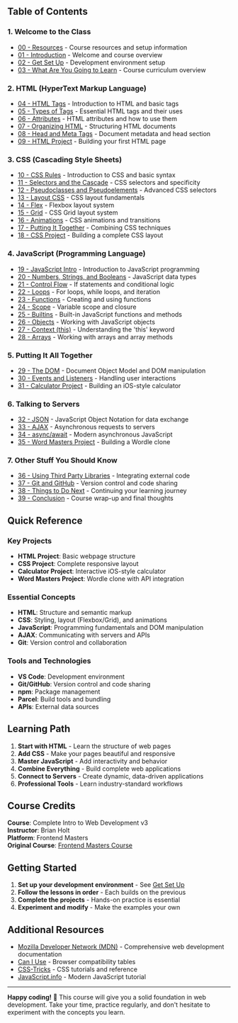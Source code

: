 ## Table of Contents

### 1. Welcome to the Class

- [00 - Resources](./00_Resources.md) - Course resources and setup information
- [01 - Introduction](./01_Introduction.md) - Welcome and course overview
- [02 - Get Set Up](./02_Get_Set_Up.md) - Development environment setup
- [03 - What Are You Going to Learn](./03_What_Are_You_Going_to_Learn.md) - Course curriculum overview

### 2. HTML (HyperText Markup Language)

- [04 - HTML Tags](./01_HTML_Tags.md) - Introduction to HTML and basic tags
- [05 - Types of Tags](./01%20-%20HTML/02_HTML_Types_of_Tags.md) - Essential HTML tags and their uses
- [06 - Attributes](./03_Attributes.md) - HTML attributes and how to use them
- [07 - Organizing HTML](./04_Organizing_HTML.md) - Structuring HTML documents
- [08 - Head and Meta Tags](./05_Head_and_Meta_Tags.md) - Document metadata and head section
- [09 - HTML Project](./06_HTML_Project.md) - Building your first HTML page

### 3. CSS (Cascading Style Sheets)

- [10 - CSS Rules](./07_CSS_Rules.md) - Introduction to CSS and basic syntax
- [11 - Selectors and the Cascade](./08_Selectors_and_the_Cascade.md) - CSS selectors and specificity
- [12 - Pseudoclasses and Pseudoelements](./09_Pseudoclasses_and_Pseudoelements.md) - Advanced CSS selectors
- [13 - Layout CSS](./10_Layout_CSS.md) - CSS layout fundamentals
- [14 - Flex](./11_Flex.md) - Flexbox layout system
- [15 - Grid](./12_Grid.md) - CSS Grid layout system
- [16 - Animations](./13_Animations.md) - CSS animations and transitions
- [17 - Putting It Together](./14_Putting_It_Together.md) - Combining CSS techniques
- [18 - CSS Project](./15_CSS_Project.md) - Building a complete CSS layout

### 4. JavaScript (Programming Language)

- [19 - JavaScript Intro](./16_JavaScript_Intro.md) - Introduction to JavaScript programming
- [20 - Numbers, Strings, and Booleans](./17_Numbers_Strings_Booleans.md) - JavaScript data types
- [21 - Control Flow](./18_Control_Flow.md) - If statements and conditional logic
- [22 - Loops](./19_Loops.md) - For loops, while loops, and iteration
- [23 - Functions](./20_Functions.md) - Creating and using functions
- [24 - Scope](./21_Scope.md) - Variable scope and closure
- [25 - Builtins](./22_Builtins.md) - Built-in JavaScript functions and methods
- [26 - Objects](./23_Objects.md) - Working with JavaScript objects
- [27 - Context (this)](./24_Context.md) - Understanding the 'this' keyword
- [28 - Arrays](./25_Arrays.md) - Working with arrays and array methods

### 5. Putting It All Together

- [29 - The DOM](./26_The_DOM.md) - Document Object Model and DOM manipulation
- [30 - Events and Listeners](./27_Events_and_Listeners.md) - Handling user interactions
- [31 - Calculator Project](./28_Calculator_Project.md) - Building an iOS-style calculator

### 6. Talking to Servers

- [32 - JSON](./29_JSON.md) - JavaScript Object Notation for data exchange
- [33 - AJAX](./30_AJAX.md) - Asynchronous requests to servers
- [34 - async/await](./31_Async_Await.md) - Modern asynchronous JavaScript
- [35 - Word Masters Project](./32_Word_Masters_Project.md) - Building a Wordle clone

### 7. Other Stuff You Should Know

- [36 - Using Third Party Libraries](./33_Using_Third_Party_Libraries.md) - Integrating external code
- [37 - Git and GitHub](./34_Git_and_GitHub.md) - Version control and code sharing
- [38 - Things to Do Next](./35_Things_to_Do_Next.md) - Continuing your learning journey
- [39 - Conclusion](./36_Conclusion.md) - Course wrap-up and final thoughts

## Quick Reference

### Key Projects

- **HTML Project**: Basic webpage structure
- **CSS Project**: Complete responsive layout
- **Calculator Project**: Interactive iOS-style calculator
- **Word Masters Project**: Wordle clone with API integration

### Essential Concepts

- **HTML**: Structure and semantic markup
- **CSS**: Styling, layout (Flexbox/Grid), and animations
- **JavaScript**: Programming fundamentals and DOM manipulation
- **AJAX**: Communicating with servers and APIs
- **Git**: Version control and collaboration

### Tools and Technologies

- **VS Code**: Development environment
- **Git/GitHub**: Version control and code sharing
- **npm**: Package management
- **Parcel**: Build tools and bundling
- **APIs**: External data sources

## Learning Path

1. **Start with HTML** - Learn the structure of web pages
2. **Add CSS** - Make your pages beautiful and responsive
3. **Master JavaScript** - Add interactivity and behavior
4. **Combine Everything** - Build complete web applications
5. **Connect to Servers** - Create dynamic, data-driven applications
6. **Professional Tools** - Learn industry-standard workflows

## Course Credits

**Course**: Complete Intro to Web Development v3  
**Instructor**: Brian Holt  
**Platform**: Frontend Masters  
**Original Course**: [Frontend Masters Course](https://frontendmasters.com/courses/web-development-v3/)

## Getting Started

1. **Set up your development environment** - See [Get Set Up](./02_Get_Set_Up.md)
2. **Follow the lessons in order** - Each builds on the previous
3. **Complete the projects** - Hands-on practice is essential
4. **Experiment and modify** - Make the examples your own

## Additional Resources

- [Mozilla Developer Network (MDN)](https://developer.mozilla.org/) - Comprehensive web development documentation
- [Can I Use](https://caniuse.com/) - Browser compatibility tables
- [CSS-Tricks](https://css-tricks.com/) - CSS tutorials and reference
- [JavaScript.info](https://javascript.info/) - Modern JavaScript tutorial

---

**Happy coding!** 🚀 This course will give you a solid foundation in web development. Take your time, practice regularly, and don't hesitate to experiment with the concepts you learn.
